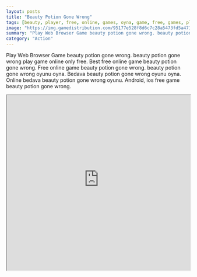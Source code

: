 ```yaml
---
layout: posts
title: "Beauty Potion Gone Wrong"
tags: [beauty, player, free, online, games, oyna, game, free, games, play, play, games]
image: "https://img.gamedistribution.com/95177e528f8d6c7c28a5473fd5a471b6.jpg"
summary: "Play Web Browser Game beauty potion gone wrong. beauty potion gone wrong play game online only free. Best free online game beauty potion gone wrong. Free online game beauty potion gone wrong. beauty potion gone wrong oyunu oyna. Bedava beauty potion gone wrong oyunu oyna. Online bedava beauty potion gone wrong oyunu. Android, ios free game beauty potion gone wrong."
category: "Action"
---
```


Play Web Browser Game beauty potion gone wrong. beauty potion gone wrong play game online only free. Best free online game beauty potion gone wrong. Free online game beauty potion gone wrong. beauty potion gone wrong oyunu oyna. Bedava beauty potion gone wrong oyunu oyna. Online bedava beauty potion gone wrong oyunu. Android, ios free game beauty potion gone wrong.

<iframe width="100%" height="480px;" src="https://flash.gamedistribution.com?game=95177e528f8d6c7c28a5473fd5a471b6"></iframe>